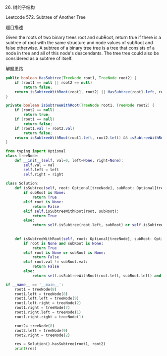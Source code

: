 26. 树的子结构

Leetcode 572. Subtree of Another Tree

题目描述

Given the roots of two binary trees root and subRoot, return true if there is a subtree of root with the same structure and node values of subRoot and false otherwise.
A subtree of a binary tree tree is a tree that consists of a node in tree and all of this node's descendants. The tree tree could also be considered as a subtree of itself.

解题思路
```java
public boolean HasSubtree(TreeNode root1, TreeNode root2) {
    if (root1 == null || root2 == null)
        return false;
    return isSubtreeWithRoot(root1, root2) || HasSubtree(root1.left, root2) || HasSubtree(root1.right, root2);
}

private boolean isSubtreeWithRoot(TreeNode root1, TreeNode root2) {
    if (root2 == null)
        return true;
    if (root1 == null)
        return false;
    if (root1.val != root2.val)
        return false;
    return isSubtreeWithRoot(root1.left, root2.left) && isSubtreeWithRoot(root1.right, root2.right);
}
```

```python
from typing import Optional
class treeNode:
    def __init__(self, val=0, left=None, right=None):
        self.val = val
        self.left = left
        self.right = right
        
class Solution:
    def isSubtree(self, root: Optional[treeNode], subRoot: Optional[treeNode]) -> bool:
        if subRoot is None:
            return True
        elif root is None:
            return False
        elif self.isSubtreeWithRoot(root, subRoot):
            return True
        else:
            return self.isSubtree(root.left, subRoot) or self.isSubtree(root.right, subRoot)
        
    
    def isSubtreeWithRoot(self, root: Optional[treeNode], subRoot: Optional[treeNode]) -> bool:
        if root is None and subRoot is None:
            return True
        elif root is None or subRoot is None:
            return False
        elif root.val != subRoot.val:
            return False
        else: 
            return self.isSubtreeWithRoot(root.left, subRoot.left) and self.isSubtreeWithRoot(root.right, subRoot.right)

if __name__ == '__main__':
    root1 = treeNode(8)
    root1.left = treeNode(8)
    root1.left.left = treeNode(9)
    root1.left.right = treeNode(2)   
    root1.right = treeNode(7)
    root1.right.left = treeNode(1)
    root1.right.right = treeNode(1) 

    root2= treeNode(8)
    root2.left = treeNode(9)
    root2.right = treeNode(2)     

    res = Solution().hasSubtree(root1, root2)
    print(res)
```